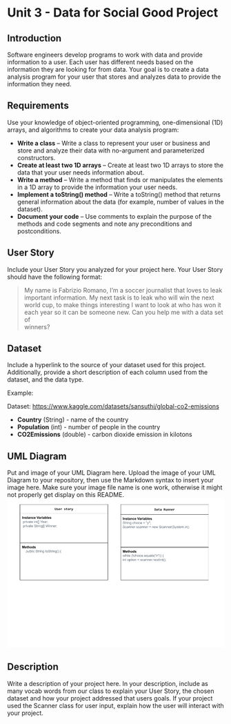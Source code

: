 # Unit 3 - Data for Social Good Project 

## Introduction 

Software engineers develop programs to work with data and provide information to a user. Each user has different needs based on the information they are looking for from data. Your goal is to create a data analysis program for your user that stores and analyzes data to provide the information they need. 

## Requirements 

Use your knowledge of object-oriented programming, one-dimensional (1D) arrays, and algorithms to create your data analysis program: 
- **Write a class** – Write a class to represent your user or business and store and analyze their data with no-argument and parameterized constructors. 
- **Create at least two 1D arrays** – Create at least two 1D arrays to store the data that your user needs information about. 
- **Write a method** – Write a method that finds or manipulates the elements in a 1D array to provide the information your user needs. 
- **Implement a toString() method** – Write a toString() method that returns general information about the data (for example, number of values in the dataset). 
- **Document your code** – Use comments to explain the purpose of the methods and code segments and note any preconditions and postconditions. 

## User Story 

Include your User Story you analyzed for your project here. Your User Story should have the following format: 

> My name is Fabrizio Romano, I’m a soccer journalist that loves to leak important information. My next task is to leak who will win the next world cup, to make things interesting I want to look at who has won it each year so it can be someone new. Can you help me with a data set of           
winners?
 

## Dataset 

Include a hyperlink to the source of your dataset used for this project. Additionally, provide a short description of each column used from the dataset, and the data type. 

Example: 

Dataset: https://www.kaggle.com/datasets/sansuthi/global-co2-emissions 
- **Country** (String) - name of the country 
- **Population** (int) - number of people in the country 
- **CO2Emissions** (double) - carbon dioxide emission in kilotons 

## UML Diagram 

Put and image of your UML Diagram here. Upload the image of your UML Diagram to your repository, then use the Markdown syntax to insert your image here. Make sure your image file name is one work, otherwise it might not properly get display on this README. 
![Unit 3 Project](image.png)

## Description 

Write a description of your project here. In your description, include as many vocab words from our class to explain your User Story, the chosen dataset and how your project addressed that users goals. If your project used the Scanner class for user input, explain how the user will interact with your project.